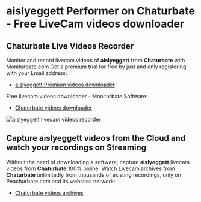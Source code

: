 # aislyeggett Performer on Chaturbate - Free LiveCam videos downloader

## Chaturbate Live Videos Recorder

Monitor and record livecam videos of **aislyeggett** from **Chaturbate** with Moniturbate.com
Get a premium trial for free by just and only registering with your Email address:
* [aislyeggett Premium videos downloader](https://moniturbate.com/request-demo-licence-key.html)

Free livecam videos downloader - Moniturbate Software:
* [Chaturbate videos downloader](https://moniturbate.com/moniturbate-download-software.html)

![aislyeggett livecam videos recorder](https://peachurnet.com/templates/moniturbate-software.png)


## Capture aislyeggett videos from the Cloud and watch your recordings on Streaming

Without the need of downloading a software, capture **aislyeggett** livecam videos from **Chaturbate** 100% online.
Watch Livecam archives from **Chaturbate** unlimitedly from thousands of existing recordings, only on Peachurbate.com and its websites network:
* [Chaturbate videos archives](https://peachurnet.com/)
